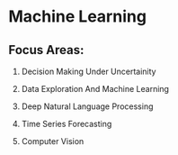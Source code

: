 # Machine Learning



## Focus Areas: 

1) Decision Making Under Uncertainity

2) Data Exploration And Machine Learning

3) Deep Natural Language Processing

4) Time Series Forecasting

5) Computer Vision
